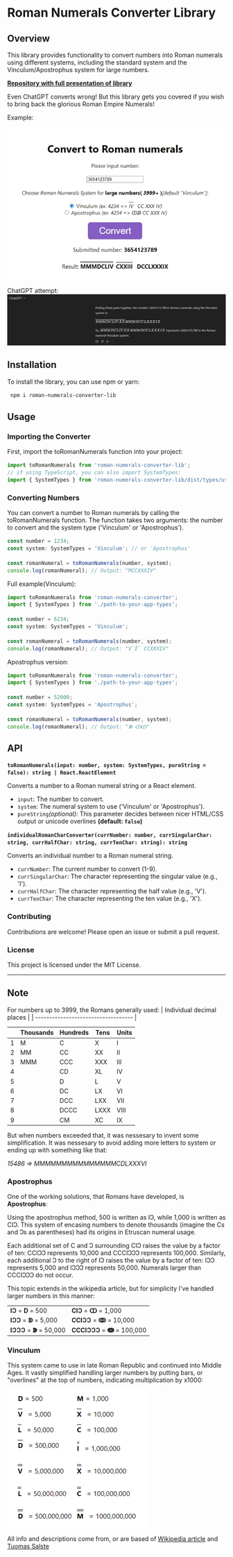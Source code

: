 # Roman Numerals Converter Library

## Overview

This library provides functionality to convert numbers into Roman numerals using different systems, including the standard system and the Vinculum/Apostrophus system for large numbers.

**[Repository with full presentation of library](https://github.com/konrad-bak/Roman-numerals-converter)**

Even ChatGPT converts wrong!
But this library gets you covered if you wish to bring back the glorious Roman Empire Numerals!

Example:

![alt text](https://github.com/konrad-bak/roman-numerals-converter-lib/blob/main/resources/Screenshot_2-roman-numerals-converter.jpg?raw=true)

ChatGPT attempt:
![alt text](https://github.com/konrad-bak/roman-numerals-converter-lib/blob/main/resources/Screenshot_1-chatgpt-roman-wrong.jpg?raw=true)

## Installation

To install the library, you can use npm or yarn:

```bash
 npm i roman-numerals-converter-lib
```

## Usage

### Importing the Converter

First, import the toRomanNumerals function into your project:

```typescript
import toRomanNumerals from 'roman-numerals-converter-lib';
// if using TypeScript, you can also import SystemTypes:
import { SystemTypes } from 'roman-numerals-converter-lib/dist/types/utils/toRomanNumerals';
```

### Converting Numbers

You can convert a number to Roman numerals by calling the toRomanNumerals function. The function takes two arguments: the number to convert and the system type ('Vinculum' or 'Apostrophus').

```typescript
const number = 1234;
const system: SystemTypes = 'Vinculum'; // or 'Apostrophus'

const romanNumeral = toRomanNumerals(number, system);
console.log(romanNumeral); // Output: "MCCXXXIV"
```

Full example(Vinculum):

```typescript
import toRomanNumerals from 'roman-numerals-converter';
import { SystemTypes } from './path-to-your-app-types';

const number = 6234;
const system: SystemTypes = 'Vinculum';

const romanNumeral = toRomanNumerals(number, system);
console.log(romanNumeral); // Output: "V̅I̅ CCXXXIV"
```

Apostrophus version:

```typescript
import toRomanNumerals from 'roman-numerals-converter';
import { SystemTypes } from './path-to-your-app-types';

const number = 52000;
const system: SystemTypes = 'Apostrophus';

const romanNumeral = toRomanNumerals(number, system);
console.log(romanNumeral); // Output: "ↇ ↀↀ"
```

## API

**`toRomanNumerals(input: number, system: SystemTypes, pureString = false): string | React.ReactElement`**

Converts a number to a Roman numeral string or a React element.

- `input`: The number to convert.
- `system`: The numeral system to use ('Vinculum' or 'Apostrophus').
- `pureString`_(optional)_: This parameter decides between nicer HTML/CSS output or unicode overlines **(default: `false`)**

**`individualRomanCharConverter(currNumber: number, currSingularChar: string, currHalfChar: string, currTenChar: string): string`**

Converts an individual number to a Roman numeral string.

- `currNumber`: The current number to convert (1-9).
- `currSingularChar`: The character representing the singular value (e.g., 'I').
- `currHalfChar`: The character representing the half value (e.g., 'V').
- `currTenChar`: The character representing the ten value (e.g., 'X').

### Contributing

Contributions are welcome! Please open an issue or submit a pull request.

### License

This project is licensed under the MIT License.

---

## Note

For numbers up to 3999, the Romans generally used:
| Individual decimal places |
| ----------------------------------- |

|     | Thousands | Hundreds | Tens | Units |
| --- | --------- | -------- | ---- | ----- |
| 1   | M         | C        | X    | I     |
| 2   | MM        | CC       | XX   | II    |
| 3   | MMM       | CCC      | XXX  | III   |
| 4   |           | CD       | XL   | IV    |
| 5   |           | D        | L    | V     |
| 6   |           | DC       | LX   | VI    |
| 7   |           | DCC      | LXX  | VII   |
| 8   |           | DCCC     | LXXX | VIII  |
| 9   |           | CM       | XC   | IX    |

But when numbers exceeded that, it was nessesary to invent some simplification.
It was nessesary to avoid adding more letters to system or ending up with something like that:

_15486 => MMMMMMMMMMMMMMMCDLXXXVI_

### Apostrophus

One of the working solutions, that Romans have developed, is **Apostrophus**:

Using the apostrophus method, 500 is written as IↃ, while 1,000 is written as CIↃ. This system of encasing numbers to denote thousands (imagine the Cs and Ↄs as parentheses) had its origins in Etruscan numeral usage.

Each additional set of C and Ↄ surrounding CIↃ raises the value by a factor of ten: CCIↃↃ represents 10,000 and CCCIↃↃↃ represents 100,000. Similarly, each additional Ↄ to the right of IↃ raises the value by a factor of ten: IↃↃ represents 5,000 and IↃↃↃ represents 50,000. Numerals larger than CCCIↃↃↃ do not occur.

This topic extends in the wikipedia article, but for simplicity I've handled larger numbers in this manner:

|                           |                               |
| ------------------------- | ----------------------------- |
| **IↃ** = **D** = 500      | **CIↃ** = **ↀ** = 1,000       |
| **IↃↃ** = **ↁ** = 5,000   | **CCIↃↃ** = **ↂ** = 10,000    |
| **IↃↃↃ** = **ↇ** = 50,000 | **CCCIↃↃↃ** = **ↈ** = 100,000 |

### Vinculum

This system came to use in late Roman Republic and continued into Middle Ages.
It vastly simplified handling larger numbers by putting bars, or "overlines" at the top of numbers, indicating multiplication by x1000:

![alt text](https://github.com/konrad-bak/roman-numerals-converter-lib/blob/main/resources/image.png?raw=true)

All info and descriptions come from, or are based of [Wikipedia article](https://en.wikipedia.org/wiki/Roman_numerals) and [Tuomas Salste](https://www.tuomas.salste.net/doc/roman/converter.shtml)
